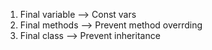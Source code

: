 1. Final variable --> Const vars
2. Final methods --> Prevent method overrding
2. Final class --> Prevent inheritance 
